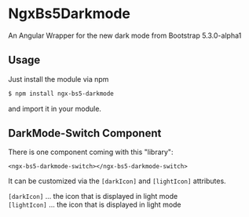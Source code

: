 # NgxBs5Darkmode

An Angular Wrapper for the new dark mode from Bootstrap 5.3.0-alpha1

## Usage
Just install the module via npm
```sh
$ npm install ngx-bs5-darkmode
```
and import it in your module.

## DarkMode-Switch Component
There is one component coming with this "library":
```angular2html
<ngx-bs5-darkmode-switch></ngx-bs5-darkmode-switch>
```
It can be customized via the `[darkIcon]` and `[lightIcon]` attributes.

`[darkIcon]` ... the icon that is displayed in light mode 
<br />
`[lightIcon]` ... the icon that is displayed in light mode
